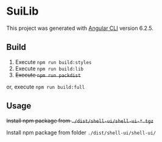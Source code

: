 # SuiLib

This project was generated with [Angular CLI](https://github.com/angular/angular-cli) version 6.2.5.

## Build

1. Execute `npm run build:styles`
2. Execute `npm run build:lib`
3. ~~Execute `npm run packdist`~~

or, execute `npm run build:full`

## Usage

~~Install npm package from `./dist/shell-ui/shell-ui-*.tgz`~~

Install npm package from folder `./dist/shell-ui/shell-ui/`